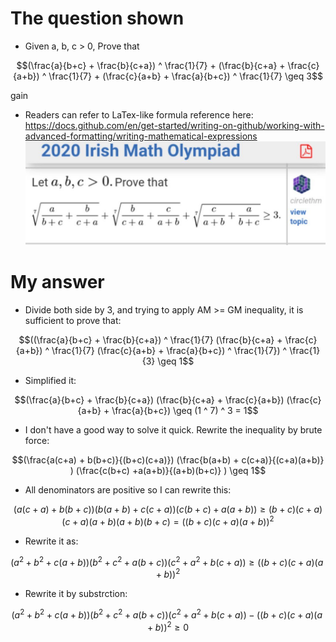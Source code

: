 # The question shown
- Given a, b, c > 0, Prove that
```math
(\frac{a}{b+c} + \frac{b}{c+a}) ^ \frac{1}{7} + (\frac{b}{c+a} + \frac{c}{a+b}) ^ \frac{1}{7} + (\frac{c}{a+b} + \frac{a}{b+c}) ^ \frac{1}{7} \geq 3
```
gain
- Readers can refer to LaTex-like formula reference here: https://docs.github.com/en/get-started/writing-on-github/working-with-advanced-formatting/writing-mathematical-expressions
![Alt the question in image](olympiad_irish_math_2020.jpg)

# My answer
- Divide both side by 3, and trying to apply AM >= GM inequality, it is sufficient to prove that:

```math
((\frac{a}{b+c} + \frac{b}{c+a}) ^ \frac{1}{7}  (\frac{b}{c+a} + \frac{c}{a+b}) ^ \frac{1}{7}  (\frac{c}{a+b} + \frac{a}{b+c}) ^ \frac{1}{7}) ^ \frac{1}{3} \geq 1
```
- Simplified it:

```math
(\frac{a}{b+c} + \frac{b}{c+a})  (\frac{b}{c+a} + \frac{c}{a+b}) (\frac{c}{a+b} + \frac{a}{b+c}) \geq (1 ^ 7) ^ 3 = 1
```

- I don't have a good way to solve it quick. Rewrite the inequality by brute force:
```math
(\frac{a(c+a) + b(b+c)}{(b+c)(c+a)})  (\frac{b(a+b) + c(c+a)}{(c+a)(a+b)} ) (\frac{c(b+c) +a(a+b)}{(a+b)(b+c)} ) \geq 1
```

-  All denominators are positive so I can rewrite this:
```math
(a(c+a) + b(b+c)) (b(a+b) + c(c+a)) (c(b+c) +a(a+b))  \geq (b+c)(c+a)(c+a)(a+b)(a+b)(b+c) = ((b+c)(c+a)(a+b)) ^ 2
```

- Rewrite it as:
```math
 (a^2+b^2+c(a+b)) (b^2+c^2+a(b+c)) (c^2+a^2+b(c+a)) \geq ((b+c)(c+a)(a+b)) ^ 2
```

- Rewrite it by substrction:
```math
 (a^2+b^2+c(a+b)) (b^2+c^2+a(b+c)) (c^2+a^2+b(c+a)) - ((b+c)(c+a)(a+b)) ^ 2 \geq 0
```


